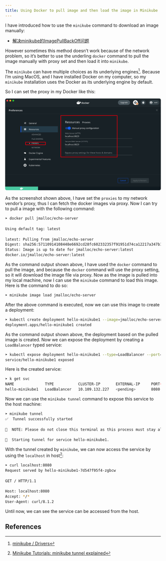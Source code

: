 ```yaml
---
title: Using Docker to pull image and then load the image in Minikube
---
```


I have introduced how to use the `minikube` command to download an image manually:

- [解决minikube的ImagePullBackOff问题](https://weinan.io/2023/06/01/minikube.html)

However sometimes this method doesn’t work because of the network problem, so it’s better to use the underling `docker` command to pull the image manually with proxy set and then load it into `minikube`.

The `minikube` can have multiple choices as its underlying engines[^minikube_drivers]. Because I’m using MacOS, and I have installed Docker on my computer, so my `minikube` installation uses the Docker as its underlying engine by default.

So I can set the proxy in my Docker like this:

![](https://raw.githubusercontent.com/liweinan/blogpics2023/main/0827/image.png)

As the screenshot shown above, I have set the `proxies` to my network vendor’s proxy, thus I can fetch the docker images via proxy. Now I can try to pull a image with the following command:

```bash
➤ docker pull jmalloc/echo-server

Using default tag: latest

latest: Pulling from jmalloc/echo-server
Digest: sha256:57110914108448e6692cd28fc602332357f91951d74ca12217a347b1f7df599c
Status: Image is up to date for jmalloc/echo-server:latest
docker.io/jmalloc/echo-server:latest
```

As the command output shown above, I have used the `docker` command to pull the image, and because the `docker` command will use the proxy setting, so it will download the image file via proxy. Now as the image is pulled into my local machine, now I can use the `minikube` command to load this image. Here is the command to do so:

```bash
➤ minikube image load jmalloc/echo-server
```

After the above command is executed, now we can use this image to create a deployment:

```bash
➤ kubectl create deployment hello-minikube1 --image=jmalloc/echo-server
deployment.apps/hello-minikube1 created
```

As the command output shown above, the deployment based on the pulled image is created. Now we can expose the deployment by creating a `LoadBalancer` typed service:

```bash
➤ kubectl expose deployment hello-minikube1 --type=LoadBalancer --port=8080
service/hello-minikube1 exposed
```

Here is the created service:

```bash
➤ k get svc
NAME              TYPE           CLUSTER-IP       EXTERNAL-IP     PORT(S)          AGE
hello-minikube1   LoadBalancer   10.109.132.227   <pending>       8080:31711/TCP   2s
```

Now we can use the `minikube tunnel` command to expose this service to the host machine:

```bash
➤ minikube tunnel
✅  Tunnel successfully started

📌  NOTE: Please do not close this terminal as this process must stay alive for the tunnel to be accessible ...

🏃  Starting tunnel for service hello-minikube1.
```

With the tunnel created by `minikube`, we can now access the service by using the `localhost` in host[^minikube_tunnel]:

```bash
➤ curl localhost:8080
Request served by hello-minikube1-7d547f95f4-zgbcw

GET / HTTP/1.1

Host: localhost:8080
Accept: */*
User-Agent: curl/8.1.2
```

Until now, we can see the service can be accessed from the host.

## References

[^minikube_drivers]: [minikube / Drivers](https://minikube.sigs.k8s.io/docs/drivers/)
[^minikube_tunnel]: [Minikube Tutorials: minikube tunnel explained](https://www.devopsschool.com/blog/minikube-tutorials-minikube-tunnel-explained/)

